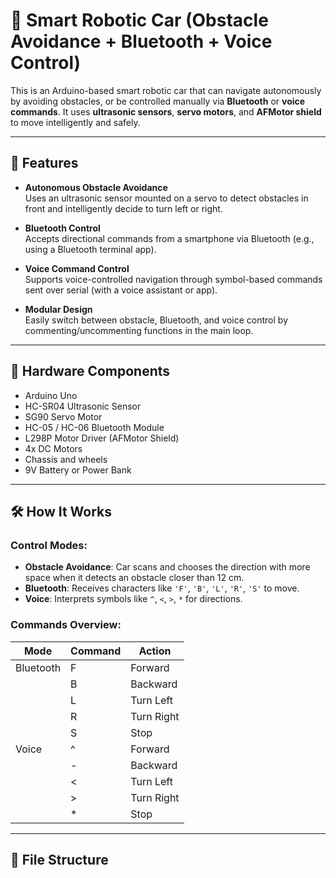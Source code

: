 # 🤖 Smart Robotic Car (Obstacle Avoidance + Bluetooth + Voice Control)

This is an Arduino-based smart robotic car that can navigate autonomously by avoiding obstacles, or be controlled manually via **Bluetooth** or **voice commands**. It uses **ultrasonic sensors**, **servo motors**, and **AFMotor shield** to move intelligently and safely.

---

## 🚗 Features

- **Autonomous Obstacle Avoidance**  
  Uses an ultrasonic sensor mounted on a servo to detect obstacles in front and intelligently decide to turn left or right.

- **Bluetooth Control**  
  Accepts directional commands from a smartphone via Bluetooth (e.g., using a Bluetooth terminal app).

- **Voice Command Control**  
  Supports voice-controlled navigation through symbol-based commands sent over serial (with a voice assistant or app).

- **Modular Design**  
  Easily switch between obstacle, Bluetooth, and voice control by commenting/uncommenting functions in the main loop.

---

## 🧠 Hardware Components

- Arduino Uno
- HC-SR04 Ultrasonic Sensor
- SG90 Servo Motor
- HC-05 / HC-06 Bluetooth Module
- L298P Motor Driver (AFMotor Shield)
- 4x DC Motors
- Chassis and wheels
- 9V Battery or Power Bank

---

## 🛠️ How It Works

### Control Modes:
- **Obstacle Avoidance**: Car scans and chooses the direction with more space when it detects an obstacle closer than 12 cm.
- **Bluetooth**: Receives characters like `'F'`, `'B'`, `'L'`, `'R'`, `'S'` to move.
- **Voice**: Interprets symbols like `^`, `<`, `>`, `*` for directions.

### Commands Overview:

| Mode      | Command | Action        |
|-----------|---------|---------------|
| Bluetooth | F       | Forward       |
|           | B       | Backward      |
|           | L       | Turn Left     |
|           | R       | Turn Right    |
|           | S       | Stop          |
| Voice     | ^       | Forward       |
|           | -       | Backward      |
|           | <       | Turn Left     |
|           | >       | Turn Right    |
|           | *       | Stop          |

---

## 📂 File Structure

